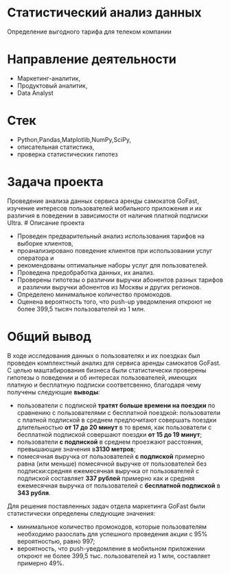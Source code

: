 # Статистический анализ данных
Определение выгодного тарифа для телеком компании
# Направление деятельности
* Маркетинг-аналитик,
* Продуктовый аналитик,
* Data Analyst
# Стек
* Python,Pandas,Matplotlib,NumPy,SciPy,
* описательная статистика,
* проверка статистических гипотез
# Задача проекта
Проведение анализа данных сервиса аренды самокатов GoFast, изучение интересов пользователей мобильного приложения и их различия в поведении в зависимости от наличия платной подписки Ultra. # Описание проекта
* Проведен предварительный анализ использования тарифов на выборке клиентов,
* проанализировано поведение клиентов при использовании услуг оператора и
* рекомендованы оптимальные наборы услуг для пользователей. 
* Проведена предобработка данных, их анализ. 
* Проверены гипотезы о различии выручки абонентов разных тарифов и
различии выручки абонентов из Москвы и других регионов.
* Определено минимальное количество промокодов.
* Оценена вероятность того, что push-up уведомления откроют не более 399,5 тысяч пользователей из 1 млн.
# Общий вывод
В ходе исследования данных о пользователях и их поездках был проведен комплекстный анализ для сервиса аренды самокатов GoFast. С целью маштабирования бизнеса были статистически  проверены гипотезы о поведении и об интересах пользователей, имеющих платную и бесплатную подписки соответсвенно, благодаря чему получены следующие **выводы**:

- пользователи с подпиской  **тратят больше времени на поездки** по сравнению с пользователями с бесплатной поездкой: пользователи с платной подпиской в среднем предпочитают совершать поездки длительностью **от 17 до 20 минут** в то время, как пользователи с бесплатной подпиской совершают поездки **от 15 до 19 минут**;
- пользователи **с подпиской** в среднем проезжают расстояния, превышающие значения в**3130 метров**;
- помесячная выручка от пользователей **с подпиской** примерно равна (или меньше) помесячной выручке от пользователей без подписки:средняя ежемесячная выручка от пользователей с подпиской составляет **337 рублей** примерно как и средняя ежемесячная выручка от пользователей c **бесплатной подпиской** в **343 рубля**. 

Для решения поставленных задач отдела маркетинга GoFast были статистически определены следующие значения:
- минимальное количество промокодов, которые пользователям необходимо разослать для успешного проведения акции с 95% вероятностью, равно 997;
- вероятность, что push-уведомление в мобильном приложении откроют не более 399,5 тыс. пользователей из 1 млн, составляет примерно 49%.

